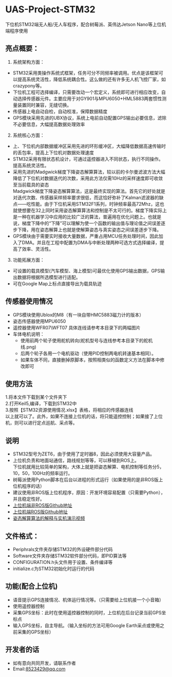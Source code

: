 # UAS-Project-STM32
下位机STM32端无人船/无人车程序，配合树莓派、英伟达Jetson Nano等上位机端程序使用
## 亮点概要：
1.	系统架构方面：
  * STM32采用类操作系统式框架，任务可分不同频率被调用。优点是该框架可以提高系统灵活性，降低系统耦合性。这么做的还有许多无人机飞控厂家，如crazypony等。
  * 下位机工程可选择编译，只需要改动一个宏定义，系统即可进行相应改变，自动选择传感器元件。主要应用于对GY901与MPU6050+HML5883两套惯性测量装置同时兼容，无缝切换。
  * 传感器上电自动自检，自动校准，保障数据精度
  * GPS模块采用先进的UBX协议，系统上电前自动配置GPS输出必要信息，滤除不必要信息，大幅提高数据处理效率
2.	系统核心方面：
  * 上、下位机内部数据缓冲区采用先进的环形缓冲区，大幅降低数据高速传输时的丢包率，提高上下位机对数据处理速度
  * STM32采用有限状态机设计，可通过遥控器进入不同状态，执行不同操作。提高系统灵活性。
  * 采用先进的Madgwick梯度下降姿态解算算法，较以前的卡尔曼滤波方法大幅降低了下位机对数据迭代的次数，采用此方法仅需10Hz的采样速度即可收敛至当前载具的姿态  
    Madgwick梯度下降姿态解算算法，这是最终实现的算法。首先它的好处就是对迭代次数、传感器采样频率要求很低，而这恰好弥补了Kalman滤波器的缺点——吃性能。由于下位机采用STM32F1系列，时钟频率最高72Mhz，这也就使想要在32上同时采用姿态解算算法和控制是不太可行的。梯度下降实际上是一种在机器学习中应用的比较广泛的算法，普遍用在优化问题上。也就是说，梯度下降中的“下降”可以理解为使一个函数的输出值与理论值之间误差逐步下降，用在姿态解算上也就是使解算姿态与真实姿态之间误差逐步下降。
  * GPS模块由于需要实时接收大量数据，严重占用MCU任务处理时间，因此加入了DMA。并且在工程中配置为DMA与中断处理两种可选方式选择编译，提高了效率、灵活性。
3.	功能拓展方面：
  * 可设置的载具模型(汽车模型、海上模型)可最优化使用GPS输出数据，GPS输出数据将根据所选模型进行适配。
  * 可在Google Map上标点直接导出为载具轨迹
## 传感器使用情况
 * GPS模块使用Ublox的M8（有一块自带HMC5883磁力计的版本）
 * 姿态传感器使用MPU6050
 * 遥控器使用WFR07\WFT07 具体连线请参考本目录下的两幅图片
 * 车体电机说明：
   * 使用前两个轮子使用舵机转向(舵机型号与连线参考本目录下的舵机线.png)
   * 后两个轮子各用一个电机驱动（使用PID控制两电机转速基本相同）。
   * 如果车体不同，直接删掉原脚本，按照相类似的函数定义方法在脚本中修改即可
## 使用方法
  1.将本文件下载到某个文件夹下  
  2.打开Keil5,编译，下载到STM32中  
  3.按照【STM32资源使用情况.xlsx】表格，将相应的传感器连线  
  以上就可以了。此外，如果不连接上位机的话，将只能遥控控制；如果接了上位机，则可以进行定点巡航、采点等。
## 说明
* STM32型号为ZET6，由于使用了定时器8，因此必须使用大容量产品。
* 上位机负责和地面站通信，路线规划等等，可以移植到ROS上。  
下位机就用比较简单的架构，大体上就是把姿态解算、电机控制等任务分5，10，50，100Hz的频率运行。
* 树莓派使用Python脚本在后台以进程的形式运行（如果使用的是非ROS版上位机程序的话）
* 建议使用非ROS版上位机程序，原因：开发环境容易配置（只需要Python），并且稳定性好。
* [上位机端非ROS版Github地址](https://github.com/matreshka15/raspberry-pi-USV-program)
* [上位机端ROS版Github地址](https://github.com/matreshka15/ROS-based-unmanned-vehicle-project)
* [姿态解算算法的解释与实机演示视频](https://zhuanlan.zhihu.com/p/82973264)
## 文件格式：
* Periphrals文件夹存储STM32的外设硬件部分代码
* Software文件夹存储STM32软件部分代码，即PID算法等
* CONFIGURATION.h头文件用于设置、条件编译等
* initialize.c为STM32初始化时运行的代码
## 功能(配合上位机)
* 语音提示GPS连接情况、机体运行情况等。（只需要给上位机接一个小音箱）
* 使用遥控器控制
* 采集GPS坐标：此时在使用遥控器控制的同时，上位机在后台记录当前GPS坐标点
* 输入GPS坐标，自主导航。（输入坐标的方法可用Google Earth采点或使用之前采集的GPS坐标）
## 开发者的话
* 如有意向共同开发，请联系作者
* Email:8523429@qq.com
